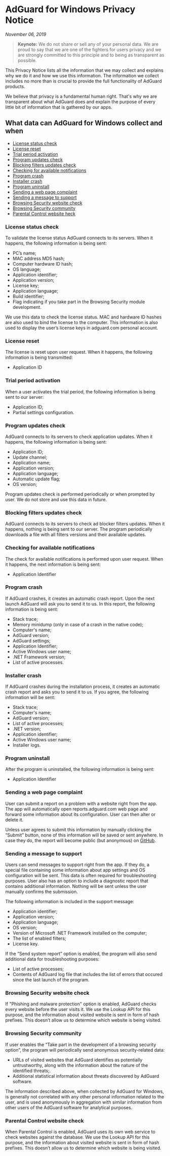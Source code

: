 # AdGuard for Windows Privacy Notice
*November 06, 2019*
> **Keynote:** We do not share or sell any of your personal data. We are proud to say that we are one of the fighters for users privacy and we are strongly committed to this principle and to being as transparent as possible.

This Privacy Notice lists all the information that we may collect and explains why we do it and how we use this information. The information we collect includes no more than is crucial to provide the full functionality of AdGuard products.

We believe that privacy is a fundamental human right. That's why we are transparent about what AdGuard does and explain the purpose of every little bit of information that is gathered by our apps.

## What data can AdGuard for Windows collect and when

* [License status check](#license-status-check)
* [License reset](#license-reset)
* [Trial period activation](#trial-period-activation)
* [Program updates check](#app-update-check)
* [Blocking filters updates check](#filters-updates-check)
* [Checking for available notifications](#notification-check)
* [Program crash](#app-crash)
* [Installer crash](#installer-crash)
* [Program uninstall](#app-uninstall)
* [Sending a web page complaint](#web-page-complaint)
* [Sending a message to support](#support-message)
* [Browsing Security website check](#browsing-security-check)
* [Browsing Security community](#browsing-security-community)
* [Parental Control website heck](#parental-control-check)

### <a id="license-status-check"></a> License status check

To validate the license status AdGuard connects to its servers. When it happens, the following information is being sent:

* PC’s name;
* MAC address MD5 hash;
* Computer hardware ID hash;
* OS language;
* Application identifier;
* Application version;
* License key;
* Application language;
* Build identifier;
* Flag indicating if you take part in the Browsing Security module development.

We use this data to check the license status. MAC and hardware ID hashes are also used to bind the license to the computer. This information is also used to display the user’s license keys in adguard.com personal account.

### <a id="license-reset"></a> License reset

The license is reset upon user request. When it happens, the following information is being transmitted:

* Application ID

### <a id="trial-period-activation"></a> Trial period activation

When a user activates the trial period, the following information is being sent to our server:

* Application ID;
* Partial settings configuration.

### <a id="app-update-check"></a> Program updates check

AdGuard connects to its servers to check application updates. When it happens, the following information is being sent:

* Application ID;
* Update channel;
* Application name;
* Application version;
* Application language;
* Automatic update flag;
* OS version;

Program updates check is performed periodically or when prompted by user. We do not store and use this data in future.

### <a id="filters-updates-check"></a> Blocking filters updates check

AdGuard connects to its servers to check ad blocker filters updates. When it happens, nothing is being sent to our server. The program periodically downloads a file with all filters versions and their available updates.

### <a id="notification-check"></a> Checking for available notifications

The check for available notifications is performed upon user request. When it happens, the next information is being sent:

* Application Identifier

### <a id="app-crash"></a> Program crash

If AdGuard crashes, it creates an automatic crash report. Upon the next launch AdGuard will ask you to send it to us. In this report, the following information is being sent:

* Stack trace;
* Memory minidump (only in case of a crash in the native code);
* Computer's name;
* AdGuard version;
* AdGuard settings;
* Application Identifier;
* Active Windows user name;
* .NET Framework version;
* List of active processes.

### <a id="installer-crash"></a> Installer crash

If AdGuard crashes during the installation process, it creates an automatic crash report and asks you to send it to us. If you agree, the following information will be sent:

* Stack trace;
* Computer's name;
* AdGuard version;
* List of active processes;
* .NET version;
* Application identifier;
* Active Windows user name;
* Installer logs.

### <a id="app-uninstall"></a> Program uninstall

After the program is uninstalled, the following information is being sent:

* Application Identifier

### <a id="web-page-complaint"></a> Sending a web page complaint

User can submit a report on a problem with a website right from the app. The app will automatically open reports.adguard.com web page and forward some information about its configuration. User can then alter or delete it.

Unless user agrees to submit this information by manually clicking the “Submit” button, none of this information will be saved or sent anywhere. In case they do, the report will become public (but anonymous) on [GitHub](https://github.com/adguardteam/adguardfilters/issues).

### <a id="support-message"></a> Sending a message to support

Users can send messages to support right from the app. If they do, a special file containing some information about app settings and OS configuration will be sent. This data is often required for troubleshooting purposes. User also has an option to include a diagnostic report that contains additional information. Nothing will be sent unless the user manually confirms the submission.

The following information is included in the support message:

* Application identifier;
* Application version;
* Application language;
* OS version;
* Version of Microsoft .NET Framework installed on the computer;
* The list of enabled filters;
* License key.

If the “Send system report” option is enabled, the program will also send additional data for troubleshooting purposes:

* List of active processes;
* Contents of AdGuard log file that includes the list of errors that occured since the last launch of the program.

### <a id="browsing-security-check"></a> Browsing Security website check

If "Phishing and malware protection" option is enabled, AdGuard checks every website before the user visits it. We use the Lookup API for this purpose, and the information about visited website is sent in form of hash prefixes. This doesn’t allow us to determine which website is being visited.

### <a id="browsing-security-community"></a> Browsing Security community

If user enables the “Take part in the development of a browsing security option”, the program will periodically send anonymous security-related data:

* URLs of visited websites that AdGuard identifies as potentially untrustworthy, along with the information about the nature of the identified threats;.
* Additional statistical information about threats discovered by AdGuard software.

The information described above, when collected by AdGuard for Windows, is generally not correlated with any other personal information related to the user, and is used anonymously in aggregation with similar information from other users of the AdGuard software for analytical purposes.

### <a id="parental-control-check"></a> Parental Control website check

When Parental Control is enabled, AdGuard uses its own web service to check websites against the database. We use the Lookup API for this purpose, and the information about visited website is sent in form of hash prefixes. This doesn’t allow us to determine which website is being visited.